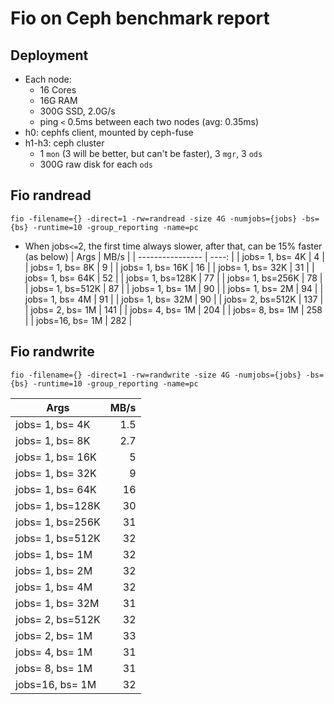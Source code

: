 # Fio on Ceph benchmark report


## Deployment
* Each node:
    * 16 Cores
    * 16G RAM
    * 300G SSD, 2.0G/s
    * ping `<` 0.5ms between each two nodes (avg: 0.35ms)
* h0: cephfs client, mounted by ceph-fuse
* h1-h3: ceph cluster
    * 1 `mon` (3 will be better, but can't be faster), 3 `mgr`, 3 `ods`
    * 300G raw disk for each `ods`


## Fio randread
```
fio -filename={} -direct=1 -rw=randread -size 4G -numjobs={jobs} -bs={bs} -runtime=10 -group_reporting -name=pc
```
* When jobs`<=`2, the first time always slower, after that, can be 15% faster (as below)
| Args             |  MB/s |
| ---------------- | ----: |
| jobs= 1, bs=  4K |     4 |
| jobs= 1, bs=  8K |     9 |
| jobs= 1, bs= 16K |    16 |
| jobs= 1, bs= 32K |    31 |
| jobs= 1, bs= 64K |    52 |
| jobs= 1, bs=128K |    77 |
| jobs= 1, bs=256K |    78 |
| jobs= 1, bs=512K |    87 |
| jobs= 1, bs=  1M |    90 |
| jobs= 1, bs=  2M |    94 |
| jobs= 1, bs=  4M |    91 |
| jobs= 1, bs= 32M |    90 |
| jobs= 2, bs=512K |   137 |
| jobs= 2, bs=  1M |   141 |
| jobs= 4, bs=  1M |   204 |
| jobs= 8, bs=  1M |   258 |
| jobs=16, bs=  1M |   282 |


## Fio randwrite
```
fio -filename={} -direct=1 -rw=randwrite -size 4G -numjobs={jobs} -bs={bs} -runtime=10 -group_reporting -name=pc
```
| Args             |  MB/s |
| ---------------- | ----: |
| jobs= 1, bs=  4K |   1.5 |
| jobs= 1, bs=  8K |   2.7 |
| jobs= 1, bs= 16K |     5 |
| jobs= 1, bs= 32K |     9 |
| jobs= 1, bs= 64K |    16 |
| jobs= 1, bs=128K |    30 |
| jobs= 1, bs=256K |    31 |
| jobs= 1, bs=512K |    32 |
| jobs= 1, bs=  1M |    32 |
| jobs= 1, bs=  2M |    32 |
| jobs= 1, bs=  4M |    32 |
| jobs= 1, bs= 32M |    31 |
| jobs= 2, bs=512K |    32 |
| jobs= 2, bs=  1M |    33 |
| jobs= 4, bs=  1M |    31 |
| jobs= 8, bs=  1M |    31 |
| jobs=16, bs=  1M |    32 |
